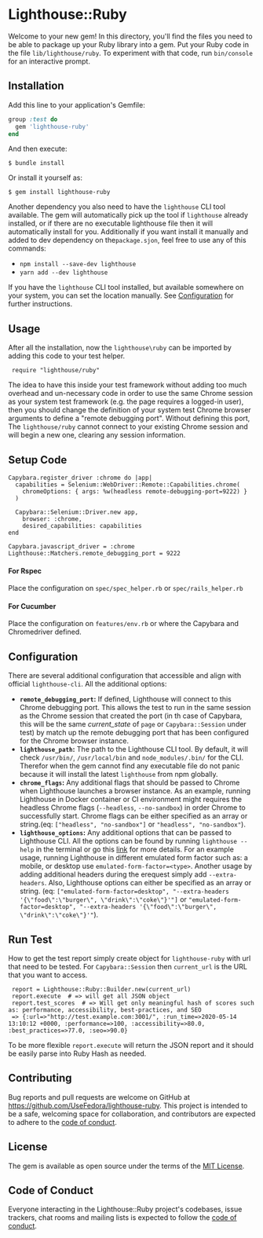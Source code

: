 # Lighthouse::Ruby

Welcome to your new gem! In this directory, you'll find the files you need to be able to package up your Ruby library into a gem. Put your Ruby code in the file `lib/lighthouse/ruby`. To experiment with that code, run `bin/console` for an interactive prompt.

## Installation

Add this line to your application's Gemfile:

```ruby
group :test do
  gem 'lighthouse-ruby'
end
```

And then execute:

    $ bundle install

Or install it yourself as:

    $ gem install lighthouse-ruby

Another dependency you also need to have the `lighthouse` CLI tool available. The gem will automatically pick up the tool
if `lighthouse` already installed, or if there are no executable lighthouse file then it will automatically install for you.
Additionally if you want install it manually and added to dev dependency on the`package.sjon`, feel free to use any of this commands:
                   
* `npm install --save-dev lighthouse` 
* `yarn add --dev lighthouse`

If you have the `lighthouse` CLI tool installed, but available somewhere on your system, you can set the location manually.
See [Configuration](#configuration) for further instructions.

## Usage
After all the installation, now the `lighthouse\ruby` can be imported by adding this code to your test helper.

```
 require "lighthouse/ruby"
``` 
The idea to have this inside your test framework without adding too much overhead and un-necessary code in order to use 
the same Chrome session as your system test framework (e.g. the page requires a logged-in user), then you should change 
the definition of your system test Chrome browser arguments to define a "remote debugging port". Without defining this 
port, The `lighthouse/ruby` cannot connect to your existing Chrome session and will begin a new
one, clearing any session information.

## Setup Code
```
Capybara.register_driver :chrome do |app|
  capabilities = Selenium::WebDriver::Remote::Capabilities.chrome(
    chromeOptions: { args: %w(headless remote-debugging-port=9222) }
  )

  Capybara::Selenium::Driver.new app,
    browser: :chrome,
    desired_capabilities: capabilities
end

Capybara.javascript_driver = :chrome
Lighthouse::Matchers.remote_debugging_port = 9222
```

#### For Rspec
Place the configuration on `spec/spec_helper.rb` or `spec/rails_helper.rb`
 
#### For Cucumber
Place the configuration on `features/env.rb` or where the Capybara and Chromedriver defined. 

## Configuration
There are several additional configuration that accessible and align with official `lighthouse-cli`. 
All the additional options:
* **`remote_debugging_port`:** If defined, Lighthouse will connect to this Chrome debugging port. 
  This allows the test to run in the same session as the Chrome session that created the port 
  (in th case of Capybara, this will be the same _current_state_ of `page` or `Capybara::Session` under test) 
  by match up the remote debugging port that has been configured for the Chrome browser instance. 
* **`lighthouse_path`:** The path to the Lighthouse CLI tool. By default, it will check `/usr/bin/`, `/usr/local/bin` 
  and `node_modules/.bin/` for the CLI. Therefor when the gem cannot find any executable file do not panic because
  it will install the latest `lighthouse` from npm globally.
* **`chrome_flags`:** Any additional flags that should be passed to Chrome when Lighthouse launches a browser instance. 
  As an example, running Lighthouse in Docker container or CI environment might requires the headless Chrome flags 
  (`--headless`, `--no-sandbox`) in order Chrome to successfully start. Chrome flags can be either specified as an array
  or string.(eq: `["headless", "no-sandbox"]` or `"headless", "no-sandbox"`). 
* **`lighthouse_options`:** Any additional options that can be passed to Lighthouse CLI. All the options can be found by 
  running `lighthouse --help` in the terminal or go this [link](https://github.com/GoogleChrome/lighthouse#cli-options) for more details. For an example usage, running Lighthouse in different emulated form factor 
  such as: a mobile, or desktop use `emulated-form-factor=<type>`. Another usage by adding additional headers during the 
  erequest simply add `--extra-headers`. Also, Lighthouse options can either be specified as an array or string. 
  (eq: `["emulated-form-factor=desktop", "--extra-headers '{\"food\":\"burger\", \"drink\":\"coke\"}'"]` or `"emulated-form-factor=desktop", "--extra-headers '{\"food\":\"burger\", \"drink\":\"coke\"}'"`). 

## Run Test
How to get the test report simply create object for `lighthouse-ruby` with url that need to be tested.
For `Capybara::Session` then `current_url` is the URL that you want to access.
```
 report = Lighthouse::Ruby::Builder.new(current_url)
 report.execute  # => will get all JSON object
 report.test_scores  # => Will get only meaningful hash of scores such as: performance, accessibility, best-practices, and SEO 
 => {:url=>"http://test.example.com:3001/", :run_time=>2020-05-14 13:10:12 +0000, :performance=>100, :accessibility=>80.0, :best_practices=>77.0, :seo=>90.0} 
```  
To be more flexible `report.execute` will return the JSON report and it should be easily parse into Ruby Hash as needed.

## Contributing

Bug reports and pull requests are welcome on GitHub at https://github.com/UseFedora/lighthouse-ruby. This project is intended to be a safe, welcoming space for collaboration, and contributors are expected to adhere to the [code of conduct](https://github.com/[USERNAME]/lighthouse-ruby/blob/master/CODE_OF_CONDUCT.md).


## License

The gem is available as open source under the terms of the [MIT License](https://opensource.org/licenses/MIT).

## Code of Conduct

Everyone interacting in the Lighthouse::Ruby project's codebases, issue trackers, chat rooms and mailing lists is expected to follow the [code of conduct](https://github.com/[USERNAME]/lighthouse-ruby/blob/master/CODE_OF_CONDUCT.md).
